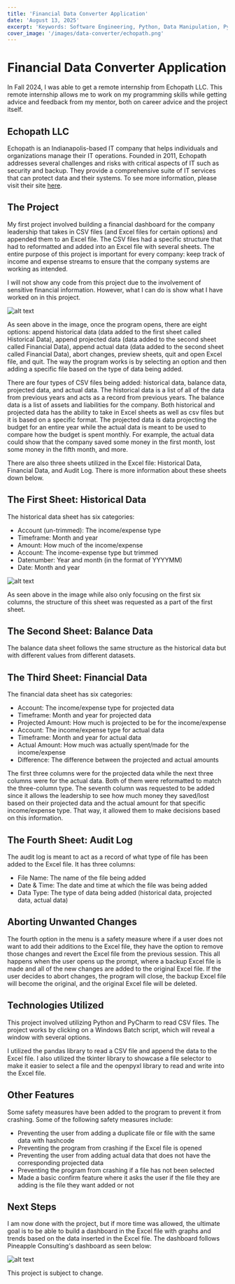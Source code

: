 ```yaml
---
title: 'Financial Data Converter Application'
date: 'August 13, 2025'
excerpt: 'Keywords: Software Engineering, Python, Data Manipulation, PyCharm, pandas, Excel'
cover_image: '/images/data-converter/echopath.png'
---
```


# Financial Data Converter Application

In Fall 2024, I was able to get a remote internship from Echopath LLC.  This remote internship allows me to work on my programming skills while getting advice and feedback from my mentor, both on career advice and the project itself.

## Echopath LLC

Echopath is an Indianapolis-based IT company that helps individuals and organizations manage their IT operations.  Founded in 2011, Echopath addresses several challenges and risks with critical aspects of IT such as security and backup.  They provide a comprehensive suite of IT services that can protect data and their systems.  To see more information, please visit their site <a href = "https://echopath.com/about-us/">here</a>.

## The Project

My first project involved building a financial dashboard for the company leadership that takes in CSV files (and Excel files for certain options) and appended them to an Excel file.  The CSV files had a specific structure that had to reformatted and added into an Excel file with several sheets.  The entire purpose of this project is important for every company: keep track of income and expense streams to ensure that the company systems are working as intended.

I will not show any code from this project due to the involvement of sensitive financial information.  However, what I can do is show what I have worked on in this project.

![alt text](/images/data-converter/menu.png)

As seen above in the image, once the program opens, there are eight options: append historical data (data added to the first sheet called Historical Data), append projected data (data added to the second sheet called Financial Data), append actual data (data added to the second sheet called Financial Data), abort changes, preview sheets, quit and open Excel file, and quit.  The way the program works is by selecting an option and then adding a specific file based on the type of data being added.

There are four types of CSV files being added: historical data, balance data, projected data, and actual data.  The historical data is a list of all of the data from previous years and acts as a record from previous years.  The balance data is a list of assets and liabilities for the company.  Both historical and projected data has the ability to take in Excel sheets as well as csv files but it is based on a specific format.  The projected data is data projecting the budget for an entire year while the actual data is meant to be used to compare how the budget is spent monthly.  For example, the actual data could show that the company saved some money in the first month, lost some money in the fifth month, and more.  

There are also three sheets utilized in the Excel file: Historical Data, Financial Data, and Audit Log.  There is more information about these sheets down below.

## The First Sheet:  Historical Data

The historical data sheet has six categories:

- Account (un-trimmed): The income/expense type
- Timeframe: Month and year
- Amount: How much of the income/expense
- Account: The income-expense type but trimmed
- Datenumber: Year and month (in the format of YYYYMM)
- Date: Month and year

![alt text](/images/data-converter/first-sheet.png)

As seen above in the image while also only focusing on the first six columns, the structure of this sheet was requested as a part of the first sheet.

## The Second Sheet: Balance Data

The balance data sheet follows the same structure as the historical data but with different values from different datasets.

## The Third Sheet: Financial Data

The financial data sheet has six categories:

- Account: The income/expense type for projected data
- Timeframe: Month and year for projected data
- Projected Amount: How much is projected to be for the income/expense
- Account: The income/expense type for actual data
- Timeframe: Month and year for actual data
- Actual Amount: How much was actually spent/made for the income/expense
- Difference: The difference between the projected and actual amounts

The first three columns were for the projected data while the next three columns were for the actual data.  Both of them were reformatted to match the three-column type.  The seventh column was requested to be added since it allows the leadership to see how much money they saved/lost based on their projected data and the actual amount for that specific income/expense type.  That way, it allowed them to make decisions based on this information.

## The Fourth Sheet: Audit Log

The audit log is meant to act as a record of what type of file has been added to the Excel file.  It has three columns:

- File Name: The name of the file being added
- Date & Time: The date and time at which the file was being added
- Data Type: The type of data being added (historical data, projected data, actual data)

## Aborting Unwanted Changes

The fourth option in the menu is a safety measure where if a user does not want to add their additions to the Excel file, they have the option to remove those changes and revert the Excel file from the previous session.  This all happens when the user opens up the prompt, where a backup Excel file is made and all of the new changes are added to the original Excel file.  If the user decides to abort changes, the program will close, the backup Excel file will become the original, and the original Excel file will be deleted.

## Technologies Utilized

This project involved utilizing Python and PyCharm to read CSV files.  The project works by clicking on a Windows Batch script, which will reveal a window with several options.

I utilized the pandas library to read a CSV file and append the data to the Excel file.  I also utilized the tkinter library to showcase a file selector to make it easier to select a file and the openpyxl library to read and write into the Excel file. 

## Other Features

Some safety measures have been added to the program to prevent it from crashing.  Some of the following safety measures include:

- Preventing the user from adding a duplicate file or file with the same data with hashcode
- Preventing the program from crashing if the Excel file is opened
- Preventing the user from adding actual data that does not have the corresponding projected data
- Preventing the program from crashing if a file has not been selected
- Made a basic confirm feature where it asks the user if the file they are adding is the file they want added or not

## Next Steps

I am now done with the project, but if more time was allowed, the ultimate goal is to be able to build a dashboard in the Excel file with graphs and trends based on the data inserted in the Excel file.  The dashboard follows Pineapple Consulting's dashboard as seen below:

![alt text](/images/data-converter/dashboard.png)

This project is subject to change.